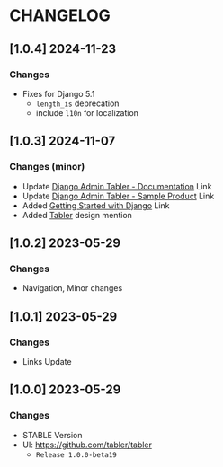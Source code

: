 # CHANGELOG

## [1.0.4] 2024-11-23
### Changes

- Fixes for Django 5.1
  - `length_is` deprecation
  - include `l10n` for localization 

## [1.0.3] 2024-11-07
### Changes (minor)

- Update [Django Admin Tabler - Documentation](https://app-generator.dev/docs/products/django-libs/theme-tabler.html) Link
- Update [Django Admin Tabler - Sample Product](https://app-generator.dev/product/tabler/django/) Link
- Added [Getting Started with Django](https://app-generator.dev/docs/technologies/django/index.html) Link
- Added [Tabler](https://app-generator.dev/docs/templates/bootstrap/tabler.html) design mention

## [1.0.2] 2023-05-29
### Changes

- Navigation, Minor changes

## [1.0.1] 2023-05-29
### Changes

- Links Update

## [1.0.0] 2023-05-29
### Changes

- STABLE Version
- UI: https://github.com/tabler/tabler
  - `Release 1.0.0-beta19`
